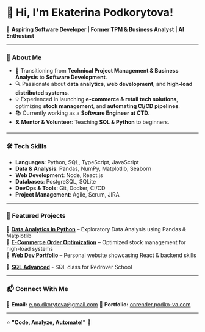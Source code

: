 # 👋 Hi, I'm Ekaterina Podkorytova!

🌟 **Aspiring Software Developer | Former TPM & Business Analyst | AI Enthusiast**

---

### 🚀 About Me
- 🎯 Transitioning from **Technical Project Management & Business Analysis** to **Software Development**.
- 🔍 Passionate about **data analytics**, **web development**, and **high-load distributed systems**.
- 💡 Experienced in launching **e-commerce & retail tech solutions**, optimizing **stock management**, and **automating CI/CD pipelines**.
- 📚 Currently working as a **Software Engineer at CTD**.
- 🎗️ **Mentor & Volunteer**: Teaching **SQL & Python** to beginners.

---

### 🛠️ Tech Skills
- **Languages**: Python, SQL, TypeScript, JavaScript
- **Data & Analysis**: Pandas, NumPy, Matplotlib, Seaborn
- **Web Development**: Node, React.js
- **Databases**: PostgreSQL, SQLite
- **DevOps & Tools**: Git, Docker, CI/CD
- **Project Management**: Agile, Scrum, JIRA

---

### 📌 Featured Projects
🔹 **[Data Analytics in Python](https://github.com/podko-va/data_analytics)** – Exploratory Data Analysis using Pandas & Matplotlib  
🔹 **[E-Commerce Order Optimization](https://github.com/your-repo)** – Optimized stock management for high-load systems  
🔹 **[Web Dev Portfolio](https://github.com/podko-va/demo-team7)** – Personal website showcasing React & backend skills

🔹 **[SQL Advanced](https://github.com/podko-va/SQL_learning_ADV)** - SQL class for Redrover School

---

### 📬 Connect With Me
📧 **Email:** e.po.dkorytova@gmail.com 
📂 **Portfolio:** [onrender.podko-va.com](https://onrender.podko-va.com)  

---

⭐ **"Code, Analyze, Automate!"** 🚀  
